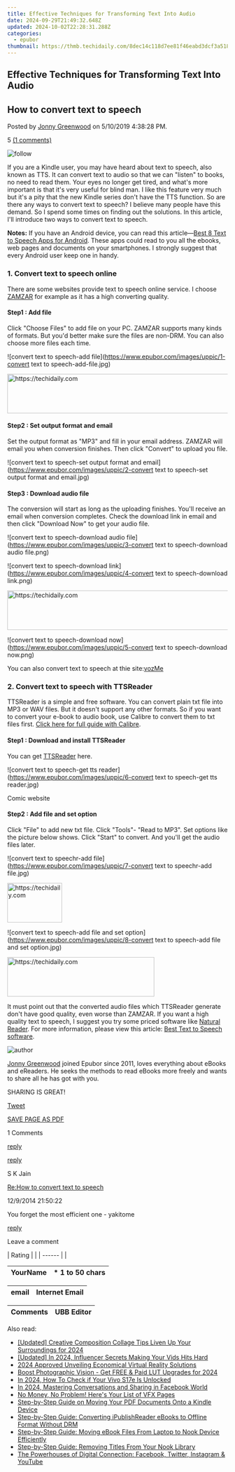 ```yaml
---
title: Effective Techniques for Transforming Text Into Audio
date: 2024-09-29T21:49:32.648Z
updated: 2024-10-02T22:28:31.288Z
categories:
  - epubor
thumbnail: https://thmb.techidaily.com/8dec14c118d7ee81f46eabd3dcf3a5188bbf56bf80fdef23b5e5cacf3addecc5.jpg
---
```


## Effective Techniques for Transforming Text Into Audio

## How to convert text to speech

Posted by [Jonny Greenwood](https://plus.google.com/u/0/+JonnyGreenwood999) on 5/10/2019 4:38:28 PM.

5 [(1 comments)](http://www.epubor.com/#comment-area) 

![follow](http://www.epubor.com/images/follow.png)

If you are a Kindle user, you may have heard about text to speech, also known as TTS. It can convert text to audio so that we can "listen" to books, no need to read them. Your eyes no longer get tired, and what's more important is that it's very useful for blind man. I like this feature very much but it's a pity that the new Kindle series don't have the TTS function. So are there any ways to convert text to speech? I believe many people have this demand. So I spend some times on finding out the solutions. In this article, I'll introduce two ways to convert text to speech. 

**Notes:** If you have an Android device, you can read this article—[Best 8 Text to Speech Apps for Android](https://tools.techidaily.com/epubor/products/). These apps could read to you all the ebooks, web pages and documents on your smartphones. I strongly suggest that every Android user keep one in handy.

### 1\. Convert text to speech online

There are some websites provide text to speech online service. I choose [ZAMZAR](http://www.zamzar.com/) for example as it has a high converting quality.

#### **Step1 : Add file**

Click "Choose Files" to add file on your PC. ZAMZAR supports many kinds of formats. But you'd better make sure the files are non-DRM. You can also choose more files each time.

![convert text to speech-add file](https://www.epubor.com/images/uppic/1-convert text to speech-add-file.jpg)

<!-- affiliate ads begin -->
<a href="https://aligracehair.sjv.io/c/5597632/2047411/19272" target="_top" id="2047411">
  <img src="//a.impactradius-go.com/display-ad/19272-2047411" border="0" alt="https://techidaily.com" width="728" height="90"/>
</a>
<img height="0" width="0" src="https://aligracehair.sjv.io/i/5597632/2047411/19272" style="position:absolute;visibility:hidden;" border="0" />
<!-- affiliate ads end -->

#### **Step2 : Set output format and email**

Set the output format as "MP3" and fill in your email address. ZAMZAR will email you when conversion finishes. Then click "Convert" to upload you file.

![convert text to speech-set output format and email](https://www.epubor.com/images/uppic/2-convert text to speech-set output format and email.jpg)

#### **Step3 : Download audio file**

The conversion will start as long as the uploading finishes. You'll receive an email when conversion completes. Check the download link in email and then click "Download Now" to get your audio file.

![convert text to speech-download audio file](https://www.epubor.com/images/uppic/3-convert text to speech-download audio file.png)

![convert text to speech-download link](https://www.epubor.com/images/uppic/4-convert text to speech-download link.png)

<!-- affiliate ads begin -->
<a href="https://appsumo.8odi.net/c/5597632/2123727/7443" target="_top" id="2123727">
  <img src="//a.impactradius-go.com/display-ad/7443-2123727" border="0" alt="https://techidaily.com" width="728" height="90"/>
</a>
<img height="0" width="0" src="https://appsumo.8odi.net/i/5597632/2123727/7443" style="position:absolute;visibility:hidden;" border="0" />
<!-- affiliate ads end -->

![convert text to speech-download now](https://www.epubor.com/images/uppic/5-convert text to speech-download now.png)

You can also convert text to speech at thie site:[vozMe](http://vozme.com/)

### 2\. Convert text to speech with TTSReader

TTSReader is a simple and free software. You can convert plain txt file into MP3 or WAV files. But it doesn't support any other formats. So if you want to convert your e-book to audio book, use Calibre to convert them to txt files first. [Click here for full guide with Calibre](https://tools.techidaily.com/epubor/ebook-converter/).

#### **Step1 : Download and install TTSReader**

You can get [TTSReader](https://ttsreader.en.softonic.com/download) here.

![convert text to speech-get tts reader](https://www.epubor.com/images/uppic/6-convert text to speech-get tts reader.jpg)

Comic website

#### **Step2 : Add file and set option**

Click "File" to add new txt file. Click "Tools"- "Read to MP3". Set options like the picture below shows. Click "Start" to convert. And you'll get the audio files later.

![convert text to speechr-add file](https://www.epubor.com/images/uppic/7-convert text to speechr-add file.jpg)

<!-- affiliate ads begin -->
<a href="https://aligracehair.sjv.io/c/5597632/2135351/19272" target="_top" id="2135351">
  <img src="//a.impactradius-go.com/display-ad/19272-2135351" border="0" alt="https://techidaily.com" width="125" height="90"/>
</a>
<img height="0" width="0" src="https://aligracehair.sjv.io/i/5597632/2135351/19272" style="position:absolute;visibility:hidden;" border="0" />
<!-- affiliate ads end -->

![convert text to speech-add file and set option](https://www.epubor.com/images/uppic/8-convert text to speech-add file and set option.jpg)

<!-- affiliate ads begin -->
<a href="https://aligracehair.sjv.io/c/5597632/2135416/19272" target="_top" id="2135416">
  <img src="//a.impactradius-go.com/display-ad/19272-2135416" border="0" alt="https://techidaily.com" width="336" height="90"/>
</a>
<img height="0" width="0" src="https://aligracehair.sjv.io/i/5597632/2135416/19272" style="position:absolute;visibility:hidden;" border="0" />
<!-- affiliate ads end -->

It must point out that the converted audio files which TTSReader generate don't have good quality, even worse than ZAMZAR. If you want a high quality text to speech, I suggest you try some priced software like [Natural Reader](http://www.naturalreaders.com/). For more information, please view this article: [Best Text to Speech software](http://www.howtogeek.com/125305/the-best-text-to-speech-tts-software-programs-and-online-tools/).

![author](https://www.epubor.com/images/uppic/jonny.png)

[Jonny Greenwood](https://plus.google.com/u/0/+JonnyGreenwood999) joined Epubor since 2011, loves everything about eBooks and eReaders. He seeks the methods to read eBooks more freely and wants to share all he has got with you.

SHARING IS GREAT!

[Tweet](https://twitter.com/share) 

[SAVE PAGE AS PDF](https://tools.techidaily.com/epubor/products/) 

1 Comments

[reply](https://tools.techidaily.com/epubor/products/) 

[reply](https://tools.techidaily.com/epubor/products/) 

S K Jain

[Re:How to convert text to speech](https://tools.techidaily.com/epubor/products/)

12/9/2014 21:50:22

You forget the most efficient one - yakitome

[reply](https://tools.techidaily.com/epubor/products/) 

Leave a comment

| Rating |  |
| ------ |  |

| YourName | \*  1 to 50 chars |
| -------- | ----------------- |

| email | Internet Email |
| ----- | -------------- |

| Comments | UBB Editor |
| -------- | ---------- |

<ins class="adsbygoogle"
     style="display:block"
     data-ad-format="autorelaxed"
     data-ad-client="ca-pub-7571918770474297"
     data-ad-slot="1223367746"></ins>

<ins class="adsbygoogle"
     style="display:block"
     data-ad-client="ca-pub-7571918770474297"
     data-ad-slot="8358498916"
     data-ad-format="auto"
     data-full-width-responsive="true"></ins>

<span class="atpl-alsoreadstyle">Also read:</span>
<div><ul>
<li><a href="https://fox-hovers.techidaily.com/updated-creative-composition-collage-tips-liven-up-your-surroundings-for-2024/"><u>[Updated] Creative Composition Collage Tips Liven Up Your Surroundings for 2024</u></a></li>
<li><a href="https://instagram-video-recordings.techidaily.com/updated-in-2024-influencer-secrets-making-your-vids-hits-hard/"><u>[Updated] In 2024, Influencer Secrets Making Your Vids Hits Hard</u></a></li>
<li><a href="https://some-approaches.techidaily.com/2024-approved-unveiling-economical-virtual-reality-solutions/"><u>2024 Approved Unveiling Economical Virtual Reality Solutions</u></a></li>
<li><a href="https://extra-lessons.techidaily.com/boost-photographic-vision-get-free-and-paid-lut-upgrades-for-2024/"><u>Boost Photographic Vision - Get FREE & Paid LUT Upgrades for 2024</u></a></li>
<li><a href="https://sim-unlock.techidaily.com/in-2024-how-to-check-if-your-vivo-s17e-is-unlocked-by-drfone-android/"><u>In 2024, How To Check if Your Vivo S17e Is Unlocked</u></a></li>
<li><a href="https://facebook-videos.techidaily.com/in-2024-mastering-conversations-and-sharing-in-facebook-world/"><u>In 2024, Mastering Conversations and Sharing in Facebook World</u></a></li>
<li><a href="https://extra-tips.techidaily.com/no-money-no-problem-heres-your-list-of-vfx-pages/"><u>No Money, No Problem! Here's Your List of VFX Pages</u></a></li>
<li><a href="https://solve-howtos.techidaily.com/step-by-step-guide-on-moving-your-pdf-documents-onto-a-kindle-device/"><u>Step-by-Step Guide on Moving Your PDF Documents Onto a Kindle Device</u></a></li>
<li><a href="https://solve-howtos.techidaily.com/step-by-step-guide-converting-ipublishreader-ebooks-to-offline-format-without-drm/"><u>Step-by-Step Guide: Converting iPublishReader eBooks to Offline Format Without DRM</u></a></li>
<li><a href="https://solve-howtos.techidaily.com/step-by-step-guide-moving-ebook-files-from-laptop-to-nook-device-efficiently/"><u>Step-by-Step Guide: Moving eBook Files From Laptop to Nook Device Efficiently</u></a></li>
<li><a href="https://solve-howtos.techidaily.com/step-by-step-guide-removing-titles-from-your-nook-library/"><u>Step-by-Step Guide: Removing Titles From Your Nook Library</u></a></li>
<li><a href="https://win-forum.techidaily.com/the-powerhouses-of-digital-connection-facebook-twitter-instagram-and-youtube/"><u>The Powerhouses of Digital Connection: Facebook, Twitter, Instagram & YouTube</u></a></li>
</ul></div>

